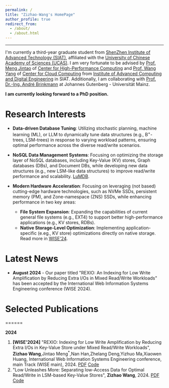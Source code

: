 ```yaml
---
permalink: /
title: "Zizhao-Wang's HomePage"
author_profile: true
redirect_from: 
  - /about/
  - /about.html
---
```


---
I'm currently a third-year graduate student from [ShenZhen Institute of Advanced Technology (SIAT)](https://english.siat.ac.cn/), affiliated with the [University of Chinese Academy of Sciences (UCAS)](https://english.ucas.ac.cn/). I am very fortunate to be advised by [Prof. Meng Jintao](http://210.75.252.46/jintao/) of [Center for High-Performance Computing](https://hpcc.siat.ac.cn/) and [Prof. Wang Yang](https://people.ucas.edu.cn/~yangwang) of [Center for Cloud Computing](http://cloud.siat.ac.cn/cloud/) from [Institute of Advanced Computing and Digital Engineering](http://english.siat.cas.cn/SI2017/IACDE2017/) in SIAT. Additionally, I am collaborating with [Prof. Dr.-Ing. André Brinkmann](https://research.zdv.uni-mainz.de/people/andre-brinkmann/) at Johannes Gutenberg - Universität Mainz.

**I am currently looking forward to a PhD position.**

Research Interests
======

- **Data-driven Database Tuning**: Utilizing stochastic planning, machine learning (ML), or LLM to dynamically tune data structures (e.g., B<sup>+</sup>-trees, LSM-trees) in response to varying workload patterns, ensuring optimal performance across the diverse read/write scenarios.

- **NoSQL Data Management Systems**: Focusing on optimizing the storage layer of NoSQL databases, including Key-Value (KV) stores, Graph databases (DBs), and Document DBs, while developing new data structures (e.g., new LSM-like data structures) to improve read/write performance and scalability. [LuMDB](#wise2024).

- **Modern Hardware Acceleration**: Focusing on leveraging (not based) cutting-edge hardware technologies, such as NVMe SSDs, persistent memory (PM), and Zone-namespace (ZNS) SSDs, while enhancing performance in two key areas:
    - **File System Expansion**: Expanding the capabilities of current general file systems (e.g., EXT4) to support better high-performance applications (e.g., KV stores, RDBs).
    - **Native Storage-Level Optimization**: Implementing application-specific (e.eg., KV store) optimizations directly on native storage. Read more in [WISE'24](#wise2024).

Latest News
======
- **August 2024** - Our paper titled "REXIO: An Indexing for Low Write Amplification by Reducing Extra I/Os in Mixed Read/Write Workloads" has been accepted by the International Web Information Systems Engineering conference (WISE 2024).


# Selected Publications

======

**2024**

1.  <a name="wise2024"></a> **[WISE'2024]** "REXIO: Indexing for Low Write Amplification by Reducing Extra I/Os in Key-Value Store under Mixed Read/Write Workloads", **Zizhao Wang**,Jintao Meng<sup>*</sup>,Nan Han,Zhelang Deng,Yizhuo Ma,Xiaowen Huang, International Web Information Systems Engineering conference, main Track (WISE main), 2024. [PDF](#) [Code](https://github.com/Zizhao-Wang/REXIO)
1.  <a name="wise2024"></a> "Low Unleashes More: Separating low-Access Data for Optimal Read/Write in LSM-based Key-Value Stores", **Zizhao Wang**, 2024. [PDF](#) [Code](https://github.com/Zizhao-Wang/LuMDB)